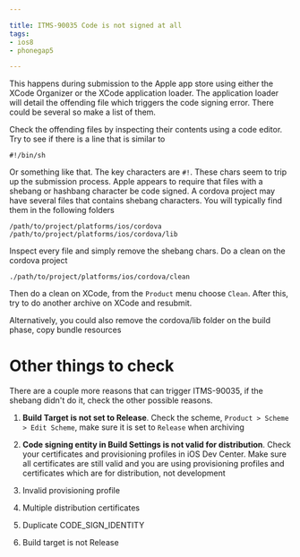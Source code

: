 ```yaml
---

title: ITMS-90035 Code is not signed at all
tags:
- ios8
- phonegap5

---
```


This happens during submission to the Apple app store using either the XCode Organizer or the XCode application loader. The application loader will detail the offending file which triggers the code signing error. There could be several so make a list of them.

Check the offending files by inspecting their contents using a code editor. Try to see if there is a line that is similar to

~~~
#!/bin/sh
~~~

Or something like that. The key characters are `#!`. These chars seem to trip up the submission process. Apple appears to require that files with a shebang or hashbang character be code signed. A cordova project may have several files that contains shebang characters. You will typically find them in the following folders

~~~
/path/to/project/platforms/ios/cordova
/path/to/project/platforms/ios/cordova/lib
~~~

Inspect every file and simply remove the shebang chars. Do a clean on the cordova project

~~~
./path/to/project/platforms/ios/cordova/clean
~~~

Then do a clean on XCode, from the `Product` menu choose `Clean`. After this, try to do another archive on XCode and resubmit.

Alternatively, you could also remove the cordova/lib folder on the build phase, copy bundle resources

# Other things to check

There are a couple more reasons that can trigger ITMS-90035, if the shebang didn't do it, check the other possible reasons.

1. **Build Target is not set to Release**. Check the scheme, `Product > Scheme > Edit Scheme`, make sure it is set to `Release` when archiving
2. **Code signing entity in Build Settings is not valid for distribution**. Check your certificates and provisioning profiles in iOS Dev Center. Make sure all certificates are still valid and you are using provisioning profiles and certificates which are for distribution, not development




1. Invalid provisioning profile

3. Multiple distribution certificates
4. Duplicate CODE_SIGN_IDENTITY
5. Build target is not Release
